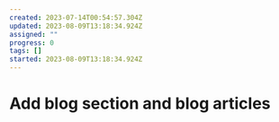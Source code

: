 ```yaml
---
created: 2023-07-14T00:54:57.304Z
updated: 2023-08-09T13:18:34.924Z
assigned: ""
progress: 0
tags: []
started: 2023-08-09T13:18:34.924Z
---
```


# Add blog section and blog articles
